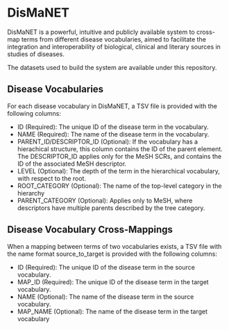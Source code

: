 # DisMaNET

DisMaNET is a powerful, intuitive and publicly available system to cross-map terms from different disease vocabularies, aimed to facilitate the integration and interoperability of biological, clinical and literary sources in studies of diseases.

The datasets used to build the system are available under this repository.

## Disease Vocabularies

For each disease vocabulary in DisMaNET, a TSV file is provided with the following columns:

* ID (Required): The unique ID of the disease term in the vocabulary.
* NAME (Required): The name of the disease term in the vocabulary.
* PARENT_ID/DESCRIPTOR_ID (Optional): If the vocabulary has a hierachical structure, this column contains the ID of the parent element. The DESCRIPTOR_ID applies only for the MeSH SCRs, and contains the ID of the associated MeSH descriptor.
* LEVEL (Optional): The depth of the term in the hierarchical vocabulary, with respect to the root.
* ROOT_CATEGORY (Optional): The name of the top-level category in the hierarchy
* PARENT_CATEGORY (Optional): Applies only to MeSH, where descriptors have multiple parents described by the tree category.

## Disease Vocabulary Cross-Mappings

When a mapping between terms of two vocabularies exists, a TSV file with the name format source_to_target is provided with the following columns:

* ID (Required): The unique ID of the disease term in the source vocabulary.
* MAP_ID (Required): The unique ID of the disease term in the target vocabulary.
* NAME (Optional): The name of the disease term in the source vocabulary.
* MAP_NAME (Optional): The name of the disease term in the target vocabulary
